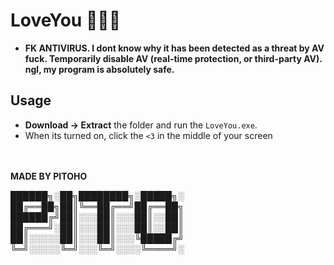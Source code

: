 

# LoveYou 💖💗💓

- **FK ANTIVIRUS. I dont know why it has been detected as a threat by AV fuck. Temporarily disable AV (real-time protection, or third-party AV). ngl, my program is absolutely safe.**

## Usage



 
 - **Download -> Extract** the folder and run the `LoveYou.exe`.
 - When its turned on, click the `<3` in the middle of your screen

<br><br>
**MADE BY PITOHO**



██████╗░██╗████████╗░█████╗░
██╔══██╗██║╚══██╔══╝██╔══██╗
██████╔╝██║░░░██║░░░██║░░██║
██╔═══╝░██║░░░██║░░░██║░░██║
██║░░░░░██║░░░██║░░░╚█████╔╝
╚═╝░░░░░╚═╝░░░╚═╝░░░░╚════╝░
